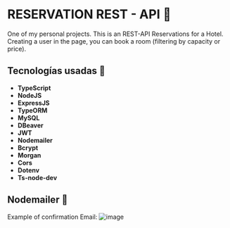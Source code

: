 # RESERVATION REST - API 🤖
One of my personal projects. This is an REST-API Reservations for a Hotel. Creating a user in the page, you can book a room (filtering by capacity or price).

## Tecnologías usadas 🔧
- **TypeScript**
- **NodeJS**
- **ExpressJS**
- **TypeORM**
- **MySQL**
- **DBeaver**
- **JWT**
- **Nodemailer**
- **Bcrypt**
- **Morgan**
- **Cors**
- **Dotenv**
- **Ts-node-dev**

## Nodemailer 📩
Example of confirmation Email:
![image](https://user-images.githubusercontent.com/76538747/218462262-00231221-9024-485f-b41b-858956ba3c65.png)

